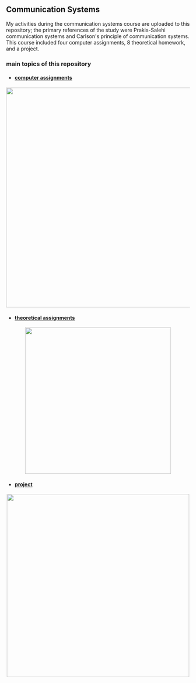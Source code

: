 ## Communication Systems
My activities during the communication systems course are uploaded to this repository; the primary references of the study were Prakis-Salehi communication systems and Carlson's principle of communication systems.
This course included four computer assignments, 8 theoretical homework, and a project.

### main topics of this repository

- #### [computer assignments](https://github.com/kasrafallah/CommunicationSystems/tree/main/cumputer_assignments)


<p align="center">
<image align="center" src = "images/ca.png" width="600">
</p>

- #### [theoretical assignments](https://github.com/kasrafallah/CommunicationSystems/tree/main/assignments)
<p align="center">
<image align="center" src = "images/ta.jpg" width="400">
</p>

- #### [project](https://github.com/kasrafallah/CommunicationSystems/tree/main/project)
<p align="center">
<image align="center" src = "images/project.png" width="500">
</p>

